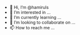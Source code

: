 - 👋 Hi, I’m @hamiruls
- 👀 I’m interested in ...
- 🌱 I’m currently learning ...
- 💞️ I’m looking to collaborate on ...
- 📫 How to reach me ...

<!---
hamiruls/hamiruls is a ✨ special ✨ repository because its `README.md` (this file) appears on your GitHub profile.
You can click the Preview link to take a look at your changes.
--->
